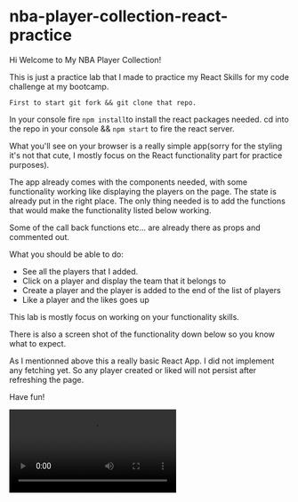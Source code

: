 # nba-player-collection-react-practice

Hi Welcome to My NBA Player Collection!

This is just a practice lab that I made to practice my React Skills for my code challenge at my bootcamp.

```First to start git fork && git clone that repo.```

In your console fire `npm install`to install the react packages needed. cd into the repo in your console && `npm start` to fire the react server.

What you'll see on your browser is a really simple app(sorry for the styling it's not that cute, I mostly focus on the React functionality part for practice purposes).

The app already comes with the components needed, with some functionality working like displaying the players on the page. The state is already put in the right place. The only thing needed is to add the functions that would make the functionality listed below working.

Some of the call back functions etc... are already there as props and commented out.

What you should be able to do:
- See all the players that I added.
- Click on a player and display the team that it belongs to
- Create a player and the player is added to the end of the list of players
- Like a player and the likes goes up

This lab is mostly focus on working on your functionality skills.

There is also a screen shot of the functionality down below so you know what to expect.

As I mentionned above this a really basic React App. I did not implement any fetching yet. So any player created or liked will not persist after refreshing the page.


Have fun!

![Showing functionality](player-collection-screen-recording.mov)
